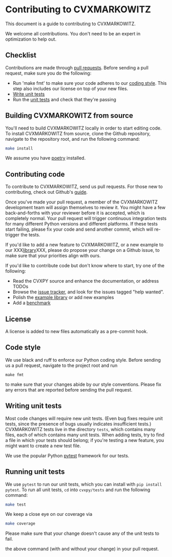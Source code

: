# Contributing to CVXMARKOWITZ

This document is a guide to contributing to CVXMARKOWITZ.

We welcome all contributions. You don't need to be an expert in optimization
to help out.

## Checklist

Contributions are made through
[pull requests](https://help.github.com/articles/using-pull-requests/).
Before sending a pull request, make sure you do the following:
- Run 'make fmt' to make sure your code adheres to our [coding style](#code-style).
  This step also includes our license on top of your new files.
- [Write unit tests](#writing-unit-tests)
- Run the [unit tests](#running-unit-tests) and check that they're passing


## Building CVXMARKOWITZ from source

You'll need to build CVXMARKOWITZ locally in order to start editing code. 
To install CVXMARKOWITZ from source, clone the Github repository, navigate to the
repository root, and run the following command:

```bash
make install
```

We assume you have [poetry](https://python-poetry.org) installed.

## Contributing code

To contribute to CVXMARKOWITZ, send us pull requests. For those new to contributing,
check out Github's
[guide](https://help.github.com/articles/using-pull-requests/).

Once you've made your pull request, a member of the CVXMARKOWITZ development team
will assign themselves to review it. You might have a few back-and-forths
with your reviewer before it is accepted, which is completely normal. Your
pull request will trigger continuous integration tests for many different
Python versions and different platforms. If these tests start failing, please
fix your code and send another commit, which will re-trigger the tests.

If you'd like to add a new feature to CVXMARKOWITZ, or a new example to our
XXX[library](https://www.cvxpy.org/examples/index.html)XXX, please do propose your
change on a Github issue, to make sure that your priorities align with ours.

If you'd like to contribute code but don't know where to start, try one of the
following:
* Read the CVXPY source and enhance the documentation, or address TODOs
* Browse the [issue tracker](https://github.com/cvxpy/cvxpy/issues), and
  look for the issues tagged "help wanted".
* Polish the [example library](https://www.cvxpy.org/examples/index.html) or add new examples
* Add a [benchmark](https://github.com/cvxpy/cvxpy/tree/master/cvxpy/tests/test_benchmarks.py)

## License

A license is added to new files automatically as a pre-commit hook.

## Code style

We use black and ruff to enforce our Python coding style.
Before sending us a pull request, navigate to the project root
and run

```
make fmt
```

to make sure that your changes abide by our style conventions. Please fix any
errors that are reported before sending the pull request.

## Writing unit tests

Most code changes will require new unit tests. (Even bug fixes require unit tests,
since the presence of bugs usually indicates insufficient tests.) CVXMARKOWITZ tests
live in the directory `tests`, which contains many files, each of which
contains many unit tests. When adding tests, try to find a file in which your
tests should belong; if you're testing a new feature, you might want to create
a new test file.

We use the popular Python [pytest](https://docs.pytest.org/en/) framework for our tests. 

## Running unit tests

We use `pytest` to run our unit tests, which you can install with `pip install pytest`.
To run all unit tests, `cd` into `cvxpy/tests` and run the following command:

```bash
make test
```

We keep a close eye on our coverage via

```bash
make coverage
```

Please make sure that your change doesn't cause any of the unit tests to fail.

the above command (with and without your change) in your pull request.
